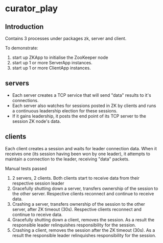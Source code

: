 # curator_play

## Introduction

Contains 3 processes under packages zk, server and client.

To demonstrate:

1. start up ZKApp to initialise the ZooKeeper node
2. start up 1 or more ServerApp instances.
3. start up 1 or more ClientApp instances.

## servers

* Each server creates a TCP service that will send "data" results to it's connections.
* Each server also watches for sessions posted in ZK by clients and runs a continuous leadership election for these sessions.
* If it gains leadership, it posts the end point of its TCP server to the session ZK node's data.

## clients

Each client creates a session and waits for leader connection data.
When it receives one (its session having been won by one leader), it attempts to maintain a connection to the leader, receiving "data" packets.

Manual tests passed

1. 2 servers, 2 clients. Both clients start to receive data from their respective session leader
2. Gracefully shutting down a server, transfers ownership of the session to the other server. Respective clients reconnect and continue to receive data.
3. Crashing a server, transfers ownership of the session to the other server, after ZK timeout (30s). Respective clients reconnect and continue to receive data.
4. Gracefully shutting down a client, removes the session. As a result the responsible leader relinquishes responsibility for the session.
4. Crashing a client, removes the session after the ZK timeout (30s). As a result the responsible leader relinquishes responsibility for the session.
